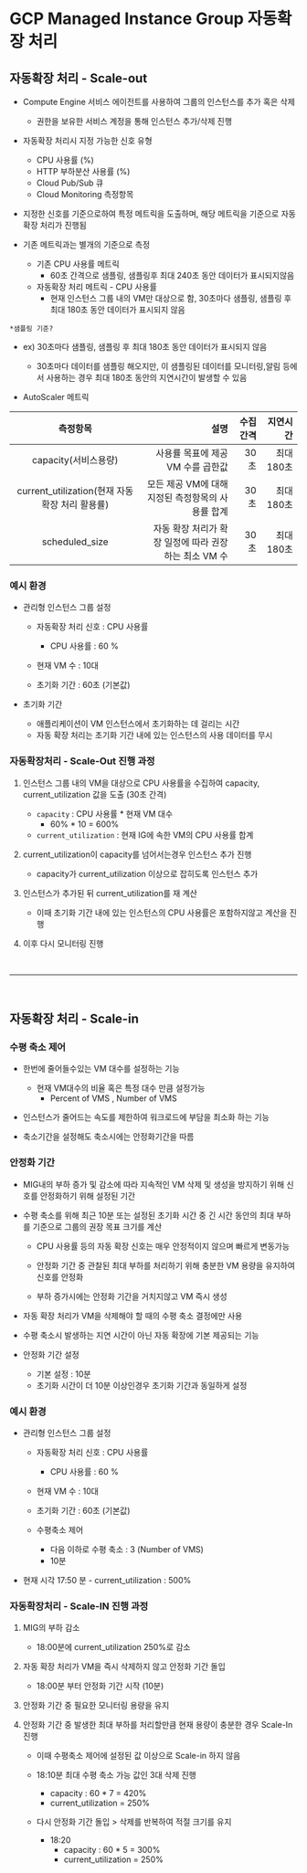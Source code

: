 # GCP Managed Instance Group 자동확장 처리 

## 자동확장 처리 - Scale-out 
- Compute Engine 서비스 에이전트를 사용하여 그룹의 인스턴스를 추가 혹은 삭제 
    - 권한을 보유한 서비스 계정을 통해 인스턴스 추가/삭제 진행 

- 자동확장 처리시 지정 가능한 신호 유형 
    - CPU 사용률 (%)
    - HTTP 부하분산 사용률 (%)
    - Cloud Pub/Sub 큐 
    - Cloud Monitoring 측정항목

- 지정한 신호를 기준으로하여 특정 메트릭을 도출하며, 해당 메트릭을 기준으로 자동확장 처리가 진행됨


- 기존 메트릭과는 별개의 기준으로 측정
    - 기존 CPU 사용률 메트릭 
        - 60초 간격으로 샘플링, 샘플링후 최대 240초 동안 데이터가 표시되지않음 
    - 자동확장 처리 메트릭 - CPU 사용률
        - 현재 인스턴스 그룹 내의 VM만 대상으로 함, 30초마다 샘플링, 샘플링 후 최대 180초 동안 데이터가 표시되지 않음 


`*샘플링 기준?`
- ex) 30초마다 샘플링, 샘플링 후 최대 180초 동안 데이터가 표시되지 않음 
    - 30초마다 데이터를 샘플링 해오지만, 이 샘플링된 데이터를 모니터링,알림 등에서 사용하는 경우 최대 180초 동안의 지연시간이 발생할 수 있음


- AutoScaler 메트릭

|측정항목|설명|수집간격|지연시간|
|:-:|-:|-:|-:|
|capacity(서비스용량)|사용률 목표에 제공 VM 수를 곱한값|30초|최대 180초|
|current_utilization(현재 자동 확장 처리 활용률)|모든 제공 VM에 대해 지정된 측정항목의 사용률 합계|30초|최대 180초
|scheduled_size|자동 확장 처리가 확장 일정에 따라 권장하는 최소 VM 수|30초|최대 180초|


### 예시 환경
- 관리형 인스턴스 그룹 설정 
    - 자동확장 처리 신호 : CPU 사용률 
        - CPU 사용률 : 60 % 
    
    - 현재 VM 수 : 10대 

    - 초기화 기간 : 60초 (기본값)

- 초기화 기간 
    - 애플리케이션이 VM 인스턴스에서 초기화하는 데 걸리는 시간
    - 자동 확장 처리는 초기화 기간 내에 있는 인스턴스의 사용 데이터를 무시

### 자동확장처리 - Scale-Out 진행 과정

1. 인스턴스 그룹 내의 VM을 대상으로 CPU 사용률을 수집하여 capacity, current_utilization 값을 도출 (30초 간격)
    - `capacity` : CPU 사용률 * 현재 VM 대수 
        - 60% * 10 = 600%
    - `current_utilization` : 현재 IG에 속한 VM의 CPU 사용률 합계 

2. current_utilization이 capacity를 넘어서는경우 인스턴스 추가 진행 
    - capacity가 current_utilization 이상으로 잡히도록 인스턴스 추가 

3. 인스턴스가 추가된 뒤 current_utilization를 재 계산
    - 이때 초기화 기간 내에 있는 인스턴스의 CPU 사용률은 포함하지않고 계산을 진행 

4. 이후 다시 모니터링 진행
    
<br>

---

<br>


## 자동확장 처리 - Scale-in 

### 수평 축소 제어
- 한번에 줄어들수있는 VM 대수를 설정하는 기능 
    - 현재 VM대수의 비율 혹은 특정 대수 만큼 설정가능 
        - Percent of VMS , Number of VMS

- 인스턴스가 줄어드는 속도를 제한하여 워크로드에 부담을 최소화 하는 기능
- 축소기간을 설정해도 축소시에는 안정화기간을 따름


### 안정화 기간
- MIG내의 부하 증가 및 감소에 따라 지속적인 VM 삭제 및 생성을 방지하기 위해 신호를 안정화하기 위해 설정된 기간

- 수평 축소를 위해 최근 10분 또는 설정된 초기화 시간 중 긴 시간 동안의 최대 부하를 기준으로 그룹의 권장 목표 크기를 계산

	- CPU 사용률 등의 자동 확장 신호는 매우 안정적이지 않으며 빠르게 변동가능

	- 안정화 기간 중 관찰된 최대 부하를 처리하기 위해 충분한 VM 용량을 유지하여 신호를 안정화

	- 부하 증가시에는 안정화 기간을 거치지않고  VM 즉시 생성

- 자동 확장 처리가 VM을 삭제해야 할 때의 수평 축소 결정에만 사용

- 수평 축소시 발생하는 지연 시간이 아닌 자동 확장에 기본 제공되는 기능

- 안정화 기간 설정
	- 기본 설정 : 10분 
	- 초기화 시간이 더 10분 이상인경우 초기화 기간과 동일하게 설정



### 예시 환경
- 관리형 인스턴스 그룹 설정 
    - 자동확장 처리 신호 : CPU 사용률 
        - CPU 사용률 : 60 %     

    - 현재 VM 수 : 10대 

    - 초기화 기간 : 60초 (기본값)
    
    - 수평축소 제어
        - 다음 이하로 수평 축소 : 3 (Number of VMS)
        - 10분 
    
- 현재 시각 17:50 분 - current_utilization : 500%

### 자동확장처리 - Scale-IN 진행 과정

1. MIG의 부하 감소 
    - 18:00분에 current_utilization 250%로 감소        

2. 자동 확장 처리가 VM을 즉시 삭제하지 않고 안정화 기간 돌입
    - 18:00분 부터 안정화 기간 시작 (10분)

3. 안정화 기간 중 필요한 모니터링 용량을 유지 


4. 안정화 기간 중 발생한 최대 부하를 처리할만큼 현재 용량이 충분한 경우 Scale-In 진행
    - 이때 수평축소 제어에 설정된 값 이상으로 Scale-in 하지 않음

    - 18:10분 최대 수평 축소 가능 값인 3대 삭제 진행 
        - capacity : 60 * 7  = 420%
        - current_utilization = 250%
    
    - 다시 안정화 기간 돌입 > 삭제를 반복하여 적절 크기를 유지 
        - 18:20 
            - capacity : 60 * 5  = 300%
            - current_utilization = 250%